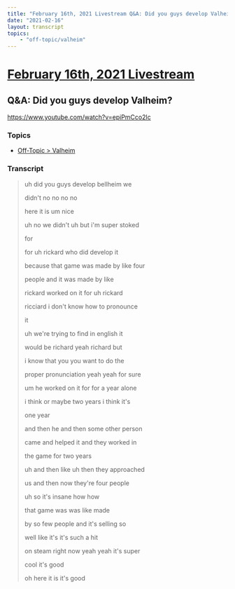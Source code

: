 ```yaml
---
title: "February 16th, 2021 Livestream Q&A: Did you guys develop Valheim?"
date: "2021-02-16"
layout: transcript
topics:
    - "off-topic/valheim"
---
```

# [February 16th, 2021 Livestream](../2021-02-16.md)
## Q&A: Did you guys develop Valheim?
https://www.youtube.com/watch?v=epiPmCco2lc

### Topics
* [Off-Topic > Valheim](../topics/off-topic/valheim.md)

### Transcript

> uh did you guys develop bellheim we
>
> didn't no no no no
>
> here it is um nice
>
> uh no we didn't uh but i'm super stoked
>
> for
>
> for uh rickard who did develop it
>
> because that game was made by like four
>
> people and it was made by like
>
> rickard worked on it for uh rickard
>
> ricciard i don't know how to pronounce
>
> it
>
> uh we're trying to find in english it
>
> would be richard yeah richard but
>
> i know that you you want to do the
>
> proper pronunciation yeah yeah for sure
>
> um he worked on it for for a year alone
>
> i think or maybe two years i think it's
>
> one year
>
> and then he and then some other person
>
> came and helped it and they worked in
>
> the game for two years
>
> uh and then like uh then they approached
>
> us and then now they're four people
>
> uh so it's insane how how
>
> that game was was like made
>
> by so few people and it's selling so
>
> well like it's it's such a hit
>
> on steam right now yeah yeah it's super
>
> cool it's good
>
> oh here it is it's good
